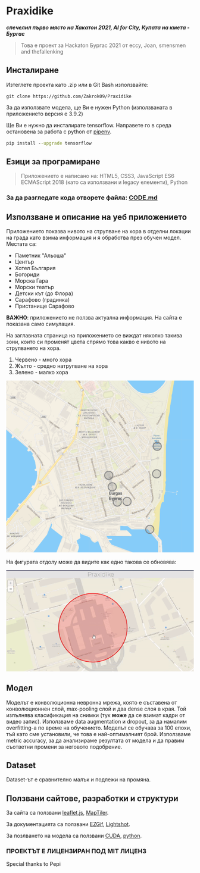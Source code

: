 # Praxidike

***спечелил първо място на Хакатон 2021, AI for City, Купата на кмета - Бургас***

> Това е проект за Hackaton Бургас 2021 от eccy, Joan, smensmen and thefallenking

## Инсталиране

Изтеглете проекта като .zip или в Git Bash използвайте:

```git
git clone https://github.com/Zakrok09/Praxidike
```

За да използвате модела, ще Ви е нужен Python (използваната в приложението версия е 3.9.2)

Ще Ви е нужно да инсталирате tensorflow. Направете го в среда остановена за работа с python от [pipenv](https://pypi.org/project/pipenv/).

```cmd
pip install --upgrade tensorflow
```

## Езици за програмиране

> Приложението е написано на: HTML5, CSS3, JavaScript ES6 ECMAScript 2018 (като са използвани и legacy елементи), Python

### За да разгледате кода отворете файла: [CODE.md](./CODE.md)

## Използване и описание на уеб приложението

Приложението показва нивото на струпване на хора в отделни локации на града като взима информация и я обработва през обучен модел. Местата са:

- Паметник "Альоша"
- Център
- Хотел България
- Богориди
- Морска Гара
- Морски театър
- Детски кът (до Флора)
- Сарафово (градинка)
- Пристанище Сарафово

**ВАЖНО**: приложението не ползва актуална информация. На сайта е показана само симулация.

На заглавната страница на приложението се виждат няколко такива зони, които си променят цвета спрямо това какво е нивото на струпването на хора.

1. Червено - много хора
2. Жълто - средно натрупване на хора
3. Зелено - малко хора

![photo of the website](./images/readme_site.png)

На фигурата отдолу може да видите как едно такова се обновява: 

![GIF that shows how a circle updates](./images/readme_usage.gif)

## Модел

Моделът е конволюционна невронна мрежа, която е съставена от конволюционнен слой, max-pooling слой и два dense слоя в края. Той изпълнява класификация на снимки (тук **може** да се взимат кадри от видео запис). Използваме data augmentation и dropout, за да намалим overfitting-а по време на обучението. Моделът се обучава за 100 епохи, тъй като сме установили, че това е най-оптималният брой. Използваме metric accuracy, за да анализираме резултата от модела и да правим съответни промени за неговото подобрение.

## Dataset

Dataset-ът е сравнително малък и подлежи на промяна.

## Ползвани сайтове, разработки и структури

За сайта са ползвани [leaflet.js](https://leafletjs.com/), [MapTiler](https://www.maptiler.com/).

За документацията са ползвани [EZGif](https://ezgif.com/), [Lightshot](https://app.prntscr.com/en/index.html).

За позлването на модела са ползвани [CUDA](https://en.wikipedia.org/wiki/CUDA), [python](https://www.python.org/).

### ПРОЕКТЪТ Е ЛИЦЕНЗИРАН ПОД MIT ЛИЦЕНЗ

Special thanks to Pepi
